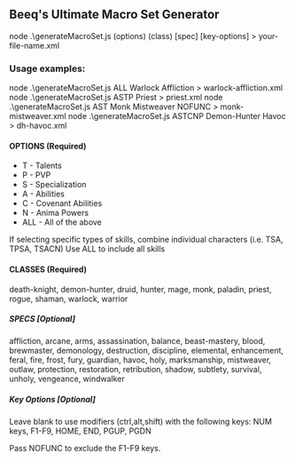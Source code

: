 ## Beeq's Ultimate Macro Set Generator
node .\generateMacroSet.js (options) (class) [spec] [key-options] > your-file-name.xml

### Usage examples:
node .\generateMacroSet.js ALL Warlock Affliction > warlock-affliction.xml
node .\generateMacroSet.js ASTP Priest > priest.xml
node .\generateMacroSet.js AST Monk Mistweaver NOFUNC > monk-mistweaver.xml
node .\generateMacroSet.js ASTCNP Demon-Hunter Havoc > dh-havoc.xml

#### OPTIONS (Required)
- T - Talents
- P - PVP
- S - Specialization
- A - Abilities
- C - Covenant Abilities
- N - Anima Powers
- ALL - All of the above

If selecting specific types of skills, combine individual characters (i.e. TSA, TPSA, TSACN)
Use ALL to include all skills

#### CLASSES (Required)
death-knight, demon-hunter, druid, hunter, mage, monk, paladin, priest, rogue, shaman, warlock, warrior

##### SPECS [Optional]
affliction, arcane, arms, assassination, balance, beast-mastery, blood, brewmaster, demonology, destruction, discipline, elemental, enhancement, feral, fire, frost, fury, guardian, havoc, holy, marksmanship, mistweaver, outlaw, protection, restoration, retribution, shadow, subtlety, survival, unholy, vengeance, windwalker

##### Key Options [Optional]
Leave blank to use modifiers (ctrl,alt,shift) with the following keys:
NUM keys, F1-F9, HOME, END, PGUP, PGDN

Pass NOFUNC to exclude the F1-F9 keys.
